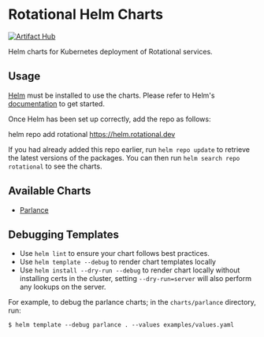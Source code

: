# Rotational Helm Charts

[![Artifact Hub](https://img.shields.io/endpoint?url=https://artifacthub.io/badge/repository/rotational)](https://artifacthub.io/packages/search?repo=rotational)

Helm charts for Kubernetes deployment of Rotational services.

## Usage

[Helm](https://helm.sh) must be installed to use the charts.  Please refer to
Helm's [documentation](https://helm.sh/docs) to get started.

Once Helm has been set up correctly, add the repo as follows:

  helm repo add rotational https://helm.rotational.dev

If you had already added this repo earlier, run `helm repo update` to retrieve
the latest versions of the packages.  You can then run `helm search repo
rotational` to see the charts.

## Available Charts

- [Parlance](charts/parlance/README.md)

## Debugging Templates

- Use `helm lint` to ensure your chart follows best practices.
- Use `helm template --debug` to render chart templates locally
- Use `helm install --dry-run --debug` to render chart locally without installing certs in the cluster, setting `--dry-run=server` will also perform any lookups on the server.

For example, to debug the parlance charts; in the `charts/parlance` directory, run:

```
$ helm template --debug parlance . --values examples/values.yaml
```